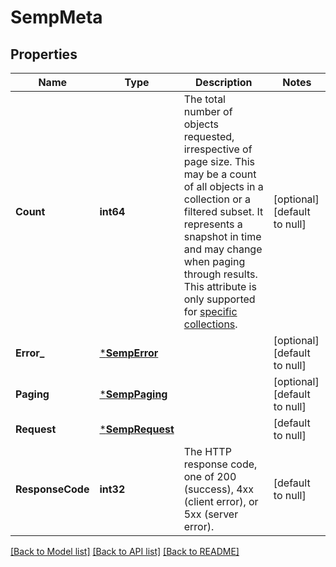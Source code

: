 # SempMeta

## Properties
Name | Type | Description | Notes
------------ | ------------- | ------------- | -------------
**Count** | **int64** | The total number of objects requested, irrespective of page size. This may be a count of all objects in a collection or a filtered subset. It represents a snapshot in time and may change when paging through results.  This attribute is only supported for [specific collections](https://docs.solace.com/Admin/SEMP/SEMP-Features.htm#retrieving-the-number-of-objects-in-a-collection). | [optional] [default to null]
**Error_** | [***SempError**](SempError.md) |  | [optional] [default to null]
**Paging** | [***SempPaging**](SempPaging.md) |  | [optional] [default to null]
**Request** | [***SempRequest**](SempRequest.md) |  | [default to null]
**ResponseCode** | **int32** | The HTTP response code, one of 200 (success), 4xx (client error), or 5xx (server error). | [default to null]

[[Back to Model list]](../README.md#documentation-for-models) [[Back to API list]](../README.md#documentation-for-api-endpoints) [[Back to README]](../README.md)

